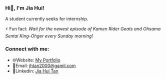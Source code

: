 ### Hi👋, I'm Jia Hui!

A student currently seeks for internship.

⚡ Fun fact: *Wait for the newest episode of Kamen Rider Geats and Ohsama Sentai King-Ohger every Sunday morning!*

### Connect with me:

- 🌐Website: [My Portfolio](https://yuu-2000.github.io)
- 📧Email: [jhtan2000@gamil.com](mailto:jhtan2000@gmail.com)
- 📝Linkedin: [Jia Hui Tan](https://www.linkedin.com/in/jiahuitan1202/)
